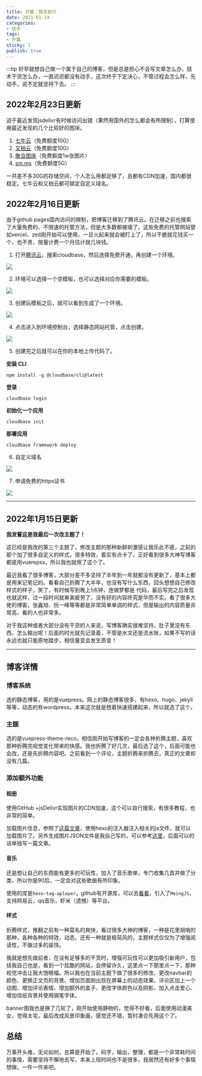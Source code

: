 ```yaml
---
title: 开篇：踏足前行
date: 2021-01-14
categories:
- 技术
tags:
- 开篇
sticky: 1
publish: true
---
```

:::tip
好早就想自己做一个属于自己的博客，但是总是担心不会写文章怎么办，技术干货怎么办，一直迟迟都没有动手，这次终于下定决心，不管过程会怎么样，先动手，说不定就坚持下去。
:::
<!-- more -->
## 2022年2月23日更新
迫于最近发现jsdelivr有时候访问出错（果然用国外的怎么都会有所限制），打算使用最近发现的几个比较好的图床。

1. [七牛云](https://portal.qiniu.com)（免费额度10G）
2. [又拍云](https://www.upyun.com/league)（免费额度10G）
3. [聚合图床](https://www.superbed.cn/)（免费额度1w张图片）
4. [sm.ms](https://sm.ms/)（免费额度5G）

一共差不多30G的存储空间，个人怎么用都足够了，且都有CDN加速，国内都很稳定。七牛云和又拍云都可绑定自定义域名。
## 2022年2月16日更新

由于github pages国内访问的限制，把博客迁移到了腾讯云。在迁移之前也搜索了大量免费的、不限速的托管方法，但是大多数都被墙了，这些免费的托管网站譬如vercel、zeit刚开始可以使用，一旦火起来就会被盯上了，所以干脆就花钱买一个，也不贵，按量计费一个月估计就几块钱。

1. 打开[腾讯云](https://cloud.tencent.com)，搜索cloudbase，然后选择免费开通，再创建一个环境。

![](https://cdn.jsdelivr.net/gh/ddshiyu/pic@main/pictures/1645074522153.png)

2. 环境可以选择一个空模板，也可以选择对应你需要的模板。

![](https://cdn.jsdelivr.net/gh/ddshiyu/pic@main/pictures/1645074526323.png)

3. 创建玩模板之后，就可以看到生成了一个环境。

![](https://cdn.jsdelivr.net/gh/ddshiyu/pic@main/pictures/1645074536215.png)

4. 点击进入到环境控制台，选择静态网站托管，点击创建。

![](https://cdn.jsdelivr.net/gh/ddshiyu/pic@main/pictures/1645074547942.png)

5. 创建完之后就可以在你的本地上传代码了。

**安装 CLI**
```
npm install -g @cloudbase/cli@latest
```
**登录**
```
cloudbase login
```
**初始化一个应用**
```
cloudbase init
```
**部署应用**
```
cloudbase framework deploy
```

6. 自定义域名

![](https://cdn.jsdelivr.net/gh/ddshiyu/pic@main/pictures/1645074551358.png)

7. 申请免费的https证书

![](https://cdn.jsdelivr.net/gh/ddshiyu/pic@main/pictures/DC558F4F-9A63-49F9-98BC-8EBF7D47A930.png)

***

## 2022年1月15日更新

**我发誓这是我最后一次改主题了！**

这已经是我改的第三个主题了，修改主题的那种新鲜刺激感让我乐此不疲，之前的那个加了很多自定义的样式，很多特效，着实有点卡了，正好看到很多大神写博客都是用vuerepss，所以我也就用了这个了。

最近我看了很多博客，大部分差不多坚持了半年到一年就都没有更新了，基本上都是用来记笔记的。看看自己折腾了大半年，也没有写什么东西，回头想想自己修改样式的样子，笑了，有时候写到晚上1点钟，连做梦都是
代码，最后写完之后发现也就这样，过一段时间就审美疲劳了，没有好的内容终究是华而不实。看了很多大佬的博客，张鑫旭、阮一峰等等都是非常简单单调的样式，但是输出的内容质量非常高，看的人也非常多。

对于我这种或者大部分没有干货的人来说，写博客确实很难坚持，肚子里没有东西，怎么输出呢！后面的时光就先记录着，不管是水文还是流水账，如果不写的话永远也就只能原地踏步，相信量变会发生质变！

---

## 博客详情
### 博客系统
选的静态博客，用的是vuepress。网上的静态博客很多，有hexo、hugo、jekyll等等，动态的有wordpress。本来这次就是想着快速搭建起来，所以就选了这个。
### 主题
选的是vuepress-theme-reco。相信刚开始写博客的一定会各种折腾主题，喜欢那种折腾完视觉变化带来的快感。我也折腾了好几次，最后选了这个，后面可能也会改，还是先折腾内容吧。之前看到一个评论，主题折腾来折腾去，真正的文章却没有几篇。
### 添加额外功能
#### 相册
使用GitHub +jsDelivr实现图片的CDN加速，这个可以自行搜索，有很多教程，也非常的简单。

加载图片信息，参照了[这篇文章](https://www.aigisss.com/blog/posts/798ba833.html)，使用hexo的注入器注入相关的js文件，就可以加载图片了。另外生成图片JSON文件是我自己写的，可以参考[这里](https://github.com/ddshiyu/zredImage)，后面可以的话单独写一篇文章。
#### 音乐
还是想让自己的东西能有更多的可玩性，加入了音乐歌单，专门收集几首并做了分类，所以你是90后，一定会对这些歌曲有所印象。

使用的库是`hexo-tag-aplayer`，github有开源库，可以去[看看](https://github.com/MoePlayer/hexo-tag-aplayer)，引入了`MeingJS`，支持网易云，qq音乐，虾米（遗憾）等平台。

#### 样式
折腾样式，推翻之前有一种莫名的爽快，看过很多大神的博客，一种是花里胡哨的那种，各种各种的特效，动态，还有一种就是极简风的，主题样式仅仅为了增强阅读性，不做过多的装饰。

我就是想先做前者，在没有足够多的干货时，增强可玩性可以更加吸引新用户，包括我自己也是，看到一个炫酷的网站，会停留许久，这里点一下那里点一下，那种视觉冲击让我大饱眼福。所以我也在当前主题下做了很多的修改，更改navbar的颜色、更换正文页的背景、增加页面刚出现在屏幕上的动态效果、评论区加上一个动图、增加评论表情、增加额外的盒子、更改字体颜色以及阴影、加入点击爱心、增加信纸背景并使用钢笔字体。

banner图我也是换了几轮了，刚开始使用静物的，觉得不好看，后面使用动漫美女，觉得太宅，最后改成风景印象画，感觉还不错，暂时凑合先用这个了。

## 总结
万事开头难，无论如何，总算是开始了。码字，输出，整理，都是一个非常耗时间的事情，需要坚持不懈地去写，本来上班时间也不是很多，我居然还有好多个事情想做，一件一件来吧。
